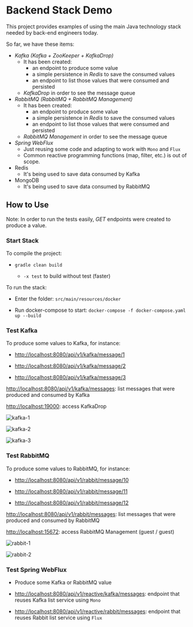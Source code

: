 # Backend Stack Demo

This project provides examples of using the main Java technology stack needed by back-end engineers today.

So far, we have these items:

* *Kafka (Kafka + ZooKeeper + KafkaDrop)*
    * It has been created:
        * an endpoint to produce some value
        * a simple persistence in *Redis* to save the consumed values
        * an endpoint to list those values that were consumed and persisted
    * *KafkaDrop* in order to see the message queue
* *RabbitMQ (RabbitMQ + RabbitMQ Management)*
    * It has been created:
        * an endpoint to produce some value
        * a simple persistence in *Redis* to save the consumed values
        * an endpoint to list those values that were consumed and persisted
    * *RabbitMQ Management* in order to see the message queue
* *Spring WebFlux*
    * Just reusing some code and adapting to work with ```Mono``` and ```Flux```
    * Common reactive programming functions (map, filter, etc.) is out of scope.
* Redis
    * It's being used to save data consumed by Kafka
* MongoDB
    * It's being used to save data consumed by RabbitMQ


## How to Use

Note: In order to run the tests easily, *GET* endpoints were created to produce a value.

### Start Stack

To compile the project:

* ```gradle clean build```

    * ```-x test``` to build without test (faster)

To run the stack:

* Enter the folder: ```src/main/resources/docker```

* Run docker-compose to start: ```docker-compose -f docker-compose.yaml up --build```

### Test Kafka

To produce some values to Kafka, for instance:

* [http://localhost:8080/api/v1/kafka/message/1](http://localhost:8080/api/v1/kafka/message/1)

* [http://localhost:8080/api/v1/kafka/message/2](http://localhost:8080/api/v1/kafka/message/2)

* [http://localhost:8080/api/v1/kafka/message/3](http://localhost:8080/api/v1/kafka/message/3)

[http://localhost:8080/api/v1/kafka/messages](http://localhost:8080/api/v1/kafka/messages): list messages that were produced and consumed by Kafka

[http://localhost:19000](http://localhost:19000): access KafkaDrop

![kafka-1](https://i.imgur.com/HZ96xjz.png)

![kafka-2](https://i.imgur.com/9z5fAeX.png)

![kafka-3](https://i.imgur.com/H7FDYsB.png)

### Test RabbitMQ

To produce some values to RabbitMQ, for instance:

* [http://localhost:8080/api/v1/rabbit/message/10](http://localhost:8080/api/v1/rabbit/message/10)

* [http://localhost:8080/api/v1/rabbit/message/11](http://localhost:8080/api/v1/rabbit/message/11)

* [http://localhost:8080/api/v1/rabbit/message/12](http://localhost:8080/api/v1/rabbit/message/12)

[http://localhost:8080/api/v1/rabbit/messages](http://localhost:8080/api/v1/rabbit/messages): list messages that were produced and consumed by RabbitMQ

[http://localhost:15672](http://localhost:15672): access RabbitMQ Management (guest / guest)

![rabbit-1](https://i.imgur.com/DUiDSlo.png)

![rabbit-2](https://i.imgur.com/UVqPOWX.png)

### Test Spring WebFlux

* Produce some Kafka or RabbitMQ value 

* [http://localhost:8080/api/v1/reactive/kafka/messages](http://localhost:8080/api/v1/reactive/kafka/messages): endpoint that reuses Kafka list service using ```Mono``` 

* [http://localhost:8080/api/v1/reactive/rabbit/messages](http://localhost:8080/api/v1/reactive/rabbit/messages): endpoint that reuses Rabbit list service using ```Flux```



